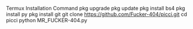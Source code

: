 Termux Installation Command
pkg upgrade
pkg update
pkg install bs4
pkg install py
pkg install git
git clone https://github.com/Fucker-404/picci.git
cd picci
python MR_FUCKER-404.py
